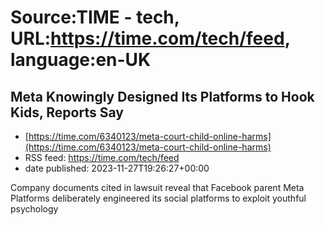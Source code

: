 # Source:TIME - tech, URL:https://time.com/tech/feed, language:en-UK

## Meta Knowingly Designed Its Platforms to Hook Kids, Reports Say
 - [https://time.com/6340123/meta-court-child-online-harms](https://time.com/6340123/meta-court-child-online-harms)
 - RSS feed: https://time.com/tech/feed
 - date published: 2023-11-27T19:26:27+00:00

Company documents cited in lawsuit reveal that Facebook parent Meta Platforms deliberately engineered its social platforms to exploit youthful psychology

